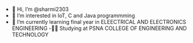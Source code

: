 - 👋 Hi, I’m @sharmi2303
- 👀 I’m interested in IoT, C and Java programmming
- 🌱 I’m currently learning final year in ELEECTRICAL AND ELECTRONICS ENGINEERING
-🧑‍🎓 Studying at PSNA COLLEGE OF ENGINEERING AND TECHNOLOGY

<!---
sharmi2303/sharmi2303 is a ✨ special ✨ repository because its `README.md` (this file) appears on your GitHub profile.
You can click the Preview link to take a look at your changes.
--->
